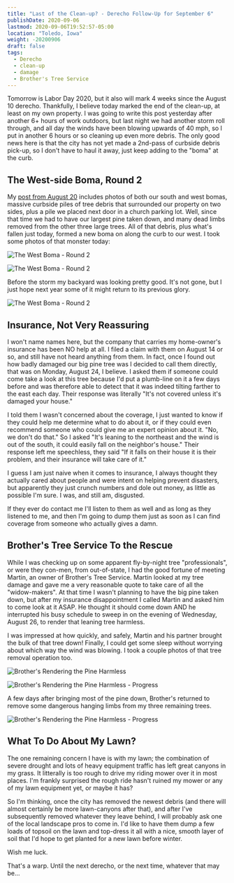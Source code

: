 ```yaml
---
title: "Last of the Clean-up? - Derecho Follow-Up for September 6"
publishDate: 2020-09-06
lastmod: 2020-09-06T19:52:57-05:00
location: "Toledo, Iowa"
weight: -20200906
draft: false
tags:
  - Derecho
  - clean-up
  - damage
  - Brother's Tree Service
---
```


Tomorrow is Labor Day 2020, but it also will mark 4 weeks since the August 10 derecho. Thankfully, I believe today marked the end of the clean-up, at least on my own property. I was going to write this post yesterday after another 6+ hours of work outdoors, but last night we had another storm roll through, and all day the winds have been blowing upwards of 40 mph, so I put in another 6 hours or so cleaning up even more debris. The only good news here is that the city has not yet made a 2nd-pass of curbside debris pick-up, so I don't have to haul it away, just keep adding to the "boma" at the curb.

## The West-side Boma, Round 2

My [post from August 20](https://summittdweller.com/blogs/mark/posts/iowahurricane2020/) includes photos of both our south and west bomas, massive curbside piles of tree debris that surrounded our property on two sides, plus a pile we placed next door in a church parking lot.  Well, since that time we had to have our largest pine taken down, and many dead limbs removed from the other three large trees.  All of that debris, plus what's fallen just today, formed a new boma on along the curb to our west.  I took some photos of that monster today:

![The West Boma - Round 2](https://images-summittdweller.nyc3.digitaloceanspaces.com/2020-Aug-10-Derecho/IMG_0373.png "The West Boma - Round 2 - Looking North")

![The West Boma - Round 2](https://images-summittdweller.nyc3.digitaloceanspaces.com/2020-Aug-10-Derecho/IMG_0374.png "The West Boma - Round 2 - Looking South: Remnants of the Pine in the Foreground")

Before the storm my backyard was looking pretty good. It's not gone, but I just hope next year some of it might return to its previous glory.

![The West Boma - Round 2](https://images-summittdweller.nyc3.digitaloceanspaces.com/2020-Aug-10-Derecho/IMG_0375.png "What's Left of My Backyard")

## Insurance, Not Very Reassuring

I won't name names here, but the company that carries my home-owner's insurance has been NO help at all. I filed a claim with them on August 14 or so, and still have not heard anything from them. In fact, once I found out how badly damaged our big pine tree was I decided to call them directly, that was on Monday, August 24, I believe. I asked them if someone could come take a look at this tree because I'd put a plumb-line on it a few days before and was therefore able to detect that it was indeed tilting farther to the east each day. Their response was literally "It's not covered unless it's damaged your house."

I told them I wasn't concerned about the coverage, I just wanted to know if they could help me determine what to do about it, or if they could even recommend someone who could give me an expert opinion about it. "No, we don't do that." So I asked "It's leaning to the northeast and the wind is out of the south, it could easily fall on the neighbor's house." Their response left me speechless, they said "If it falls on their house it is their problem, and their insurance will take care of it."

I guess I am just naive when it comes to insurance, I always thought they actually cared about people and were intent on helping prevent disasters, but apparently they just crunch numbers and dole out money, as little as possible I'm sure. I was, and still am, disgusted.

If they ever do contact me I'll listen to them as well and as long as they listened to me, and then I'm going to dump them just as soon as I can find coverage from someone who actually gives a damn.

## Brother's Tree Service To the Rescue

While I was checking up on some apparent fly-by-night tree "professionals", or were they con-men, from out-of-state, I had the good fortune of meeting Martin, an owner of Brother's Tree Service. Martin looked at my tree damage and gave me a very reasonable quote to take care of all the "widow-makers".  At that time I wasn't planning to have the big pine taken down, but after my insurance disappointment I called Martin and asked him to come look at it ASAP. He thought it should come down AND he interrupted his busy schedule to sweep in on the evening of Wednesday, August 26, to render that leaning tree harmless.

I was impressed at how quickly, and safely, Martin and his partner brought the bulk of that tree down! Finally, I could get some sleep without worrying about which way the wind was blowing. I took a couple photos of that tree removal operation too.

![Brother's Rendering the Pine Harmless](https://images-summittdweller.nyc3.digitaloceanspaces.com/2020-Aug-10-Derecho/IMG_0352.png "About 30 Minutes into the Pine Tree Removal")

![Brother's Rendering the Pine Harmless - Progress](https://images-summittdweller.nyc3.digitaloceanspaces.com/2020-Aug-10-Derecho/IMG_0362.png "After About 1 Hour of Pine Tree Removal")

A few days after bringing most of the pine down, Brother's returned to remove some dangerous hanging limbs from my three remaining trees.

![Brother's Rendering the Pine Harmless - Progress](https://images-summittdweller.nyc3.digitaloceanspaces.com/2020-Aug-10-Derecho/IMG_0367.png "A Few Days Later Brother's Returned to Clean-Up Hanging Limbs")

## What To Do About My Lawn?

The one remaining concern I have is with my lawn; the combination of severe drought and lots of heavy equipment traffic has left great canyons in my grass. It litterally is too rough to drive my riding mower over it in most places. I'm frankly surprised the rough ride hasn't ruined my mower or any of my lawn equipment yet, or maybe it has?

So I'm thinking, once the city has removed the newest debris (and there will almost certainly be more lawn-canyons after that), and after I've subsequently removed whatever they leave behind, I will probably ask one of the local landscape pros to come in. I'd like to have them dump a few loads of topsoil on the lawn and top-dress it all with a nice, smooth layer of soil that I'd hope to get planted for a new lawn before winter.

Wish me luck.

That's a warp. Until the next derecho, or the next time, whatever that may be...
